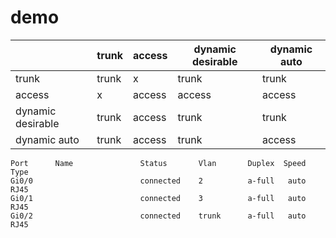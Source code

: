 # demo

||trunk|access|dynamic desirable|dynamic auto|
|---|---|---|---|---|
|trunk|trunk|x|trunk|trunk|
|access|x|access|access|access|
|dynamic desirable|trunk|access|trunk|trunk|
|dynamic auto|trunk|access|trunk|access|

```
Port      Name               Status       Vlan       Duplex  Speed Type 
Gi0/0                        connected    2          a-full   auto RJ45
Gi0/1                        connected    3          a-full   auto RJ45
Gi0/2                        connected    trunk      a-full   auto RJ45
```